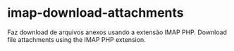 # imap-download-attachments
Faz download de arquivos anexos usando a extensão IMAP PHP.
Download file attachments using the IMAP PHP extension.
